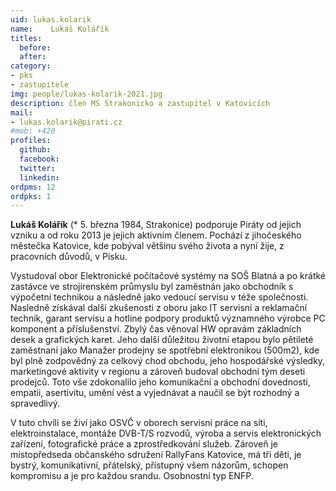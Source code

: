 ```yaml
---
uid: lukas.kolarik
name:    Lukáš Kolářík
titles:
  before: 
  after:
category:
- pks
- zastupitele
img: people/lukas-kolarik-2021.jpg
description: člen MS Strakonicko a zastupitel v Katovicích
mail:
- lukas.kolarik@pirati.cz
#mob: +420
profiles:
  github:
  facebook:				
  twitter:
  linkedin:
ordpms: 12
ordpks: 1 
---
```


**Lukáš Kolářík** (* 5. března 1984, Strakonice) podporuje Piráty od jejich vzniku a od roku 2013 je jejich aktivním členem. Pochází z jihočeského městečka Katovice, kde pobýval většinu svého života a nyní žije, z pracovních důvodů, v Písku.

Vystudoval obor Elektronické počítačové systémy na SOŠ Blatná a po krátké zastávce ve strojírenském průmyslu byl zaměstnán jako obchodník s výpočetní technikou a následně jako vedoucí servisu v téže společnosti. Nasledně získával další zkušenosti z oboru jako IT servisní a reklamační technik, garant servisu a hotline podpory produktů významného výrobce PC komponent a příslušenství. Zbylý čas věnoval HW opravám základních desek a grafických karet. Jeho další důležitou životní etapou bylo pětileté zaměstnaní jako Manažer prodejny se spotřební elektronikou (500m2), kde byl plně zodpovědný za celkový chod obchodu, jeho hospodářské výsledky, marketingové aktivity v regionu a zároveň budoval obchodní tým deseti prodejců. Toto vše zdokonalilo jeho komunikační a obchodní dovednosti, empatii, asertivitu, umění vést a vyjednávat a naučil se být rozhodný a spravedlivý.

V tuto chvíli se živí jako OSVČ v oborech servisní práce na síti, elektroinstalace, montáže DVB-T/S rozvodů, výroba a servis elektronických zařízení, fotografické práce a zprostředkování služeb. Zároveň je místopředseda občanského sdružení RallyFans Katovice, má tři děti, je bystrý, komunikativní, přátelský, přístupný všem názorům, schopen kompromisu a je pro každou srandu. Osobnostní typ ENFP.
